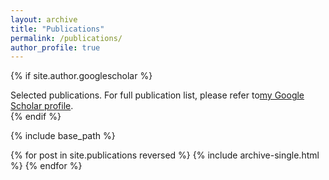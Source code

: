 ```yaml
---
layout: archive
title: "Publications"
permalink: /publications/
author_profile: true
---
```


{% if site.author.googlescholar %}
  <div class="wordwrap">Selected publications. For full publication list, please refer to<a href="{{site.author.googlescholar}}">my Google Scholar profile</a>.</div>
{% endif %}

{% include base_path %}

{% for post in site.publications reversed %}
  {% include archive-single.html %}
{% endfor %}
